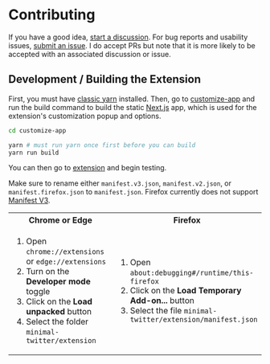# Contributing

If you have a good idea, [start a discussion](https://github.com/thomaswang/minimal-twitter/discussions/new?category=ideas). For bug reports and usability issues, [submit an issue](https://github.com/thomaswang/minimal-twitter/issues/new). I do accept PRs but note that it is more likely to be accepted with an associated discussion or issue.

## Development / Building the Extension

First, you must have [classic yarn](https://classic.yarnpkg.com/lang/en/docs/install/#mac-stable) installed. Then, go to [customize-app](./customize-app) and run the build command to build the static [Next.js](https://nextjs.org/) app, which is used for the extension's customization popup and options.

```sh
cd customize-app
```

```sh
yarn # must run yarn once first before you can build
yarn run build
```

You can then go to [extension](./extension) and begin testing.

Make sure to rename either `manifest.v3.json`, `manifest.v2.json`, or `manifest.firefox.json` to `manifest.json`. Firefox currently does not support [Manifest V3](https://developer.chrome.com/docs/extensions/mv3/intro/).

<table>
	<tr>
		<th>Chrome or Edge</th>
		<th>Firefox</th>
	</tr>
	<tr>
		<td width="50%">
			<ol>
				<li>Open <code>chrome://extensions</code> or <code>edge://extensions</code>
        <li>Turn on the <strong>Developer mode</strong> toggle
				<li>Click on the <strong>Load unpacked</strong> button
				<li>Select the folder <code>minimal-twitter/extension</code>
			</ol>
		</td>
		<td width="50%">
			<ol>
				<li>Open <code>about:debugging#/runtime/this-firefox</code>
				<li>Click on the <strong>Load Temporary Add-on...</strong> button
				<li>Select the file <code>minimal-twitter/extension/manifest.json</code>
			</ol>
		</td>
	</tr>
</table>
